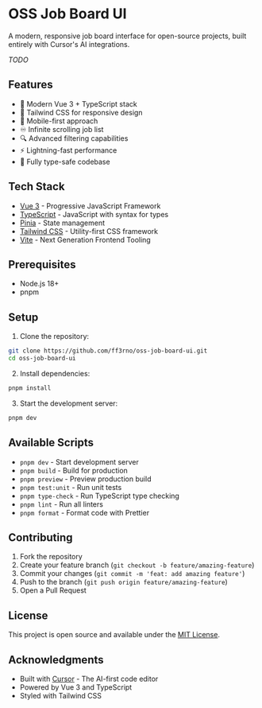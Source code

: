 # OSS Job Board UI

A modern, responsive job board interface for open-source projects, built entirely with Cursor's AI integrations.

*TODO*

## Features

- 🚀 Modern Vue 3 + TypeScript stack
- 💨 Tailwind CSS for responsive design
- 📱 Mobile-first approach
- ♾️ Infinite scrolling job list
- 🔍 Advanced filtering capabilities
- ⚡️ Lightning-fast performance
- 🎯 Fully type-safe codebase

## Tech Stack

- [Vue 3](https://vuejs.org/) - Progressive JavaScript Framework
- [TypeScript](https://www.typescriptlang.org/) - JavaScript with syntax for types
- [Pinia](https://pinia.vuejs.org/) - State management
- [Tailwind CSS](https://tailwindcss.com/) - Utility-first CSS framework
- [Vite](https://vitejs.dev/) - Next Generation Frontend Tooling

## Prerequisites

- Node.js 18+
- pnpm

## Setup

1. Clone the repository:

```bash
git clone https://github.com/ff3rno/oss-job-board-ui.git
cd oss-job-board-ui
```

2. Install dependencies:

```bash
pnpm install
```

3. Start the development server:

```bash
pnpm dev
```

## Available Scripts

- `pnpm dev` - Start development server
- `pnpm build` - Build for production
- `pnpm preview` - Preview production build
- `pnpm test:unit` - Run unit tests
- `pnpm type-check` - Run TypeScript type checking
- `pnpm lint` - Run all linters
- `pnpm format` - Format code with Prettier

## Contributing

1. Fork the repository
2. Create your feature branch (`git checkout -b feature/amazing-feature`)
3. Commit your changes (`git commit -m 'feat: add amazing feature'`)
4. Push to the branch (`git push origin feature/amazing-feature`)
5. Open a Pull Request

## License

This project is open source and available under the [MIT License](LICENSE).

## Acknowledgments

- Built with [Cursor](https://cursor.sh/) - The AI-first code editor
- Powered by Vue 3 and TypeScript
- Styled with Tailwind CSS
